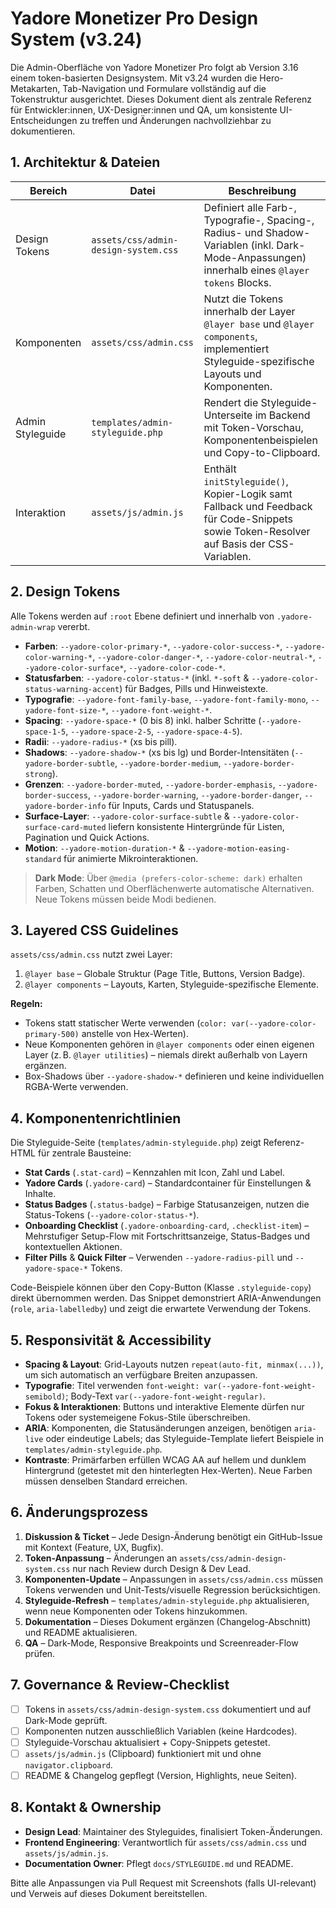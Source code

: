# Yadore Monetizer Pro Design System (v3.24)

Die Admin-Oberfläche von Yadore Monetizer Pro folgt ab Version 3.16 einem token-basierten Designsystem. Mit v3.24 wurden die Hero-Metakarten, Tab-Navigation und Formulare vollständig auf die Tokenstruktur ausgerichtet. Dieses Dokument dient als zentrale Referenz für Entwickler:innen, UX-Designer:innen und QA, um konsistente UI-Entscheidungen zu treffen und Änderungen nachvollziehbar zu dokumentieren.

## 1. Architektur & Dateien

| Bereich | Datei | Beschreibung |
| --- | --- | --- |
| Design Tokens | `assets/css/admin-design-system.css` | Definiert alle Farb-, Typografie-, Spacing-, Radius- und Shadow-Variablen (inkl. Dark-Mode-Anpassungen) innerhalb eines `@layer tokens` Blocks. |
| Komponenten | `assets/css/admin.css` | Nutzt die Tokens innerhalb der Layer `@layer base` und `@layer components`, implementiert Styleguide-spezifische Layouts und Komponenten. |
| Admin Styleguide | `templates/admin-styleguide.php` | Rendert die Styleguide-Unterseite im Backend mit Token-Vorschau, Komponentenbeispielen und Copy-to-Clipboard. |
| Interaktion | `assets/js/admin.js` | Enthält `initStyleguide()`, Kopier-Logik samt Fallback und Feedback für Code-Snippets sowie Token-Resolver auf Basis der CSS-Variablen. |

## 2. Design Tokens

Alle Tokens werden auf `:root` Ebene definiert und innerhalb von `.yadore-admin-wrap` vererbt.

- **Farben**: `--yadore-color-primary-*`, `--yadore-color-success-*`, `--yadore-color-warning-*`, `--yadore-color-danger-*`, `--yadore-color-neutral-*`, `--yadore-color-surface*`, `--yadore-color-code-*`.
- **Statusfarben**: `--yadore-color-status-*` (inkl. `*-soft` & `--yadore-color-status-warning-accent`) für Badges, Pills und Hinweistexte.
- **Typografie**: `--yadore-font-family-base`, `--yadore-font-family-mono`, `--yadore-font-size-*`, `--yadore-font-weight-*`.
- **Spacing**: `--yadore-space-*` (0 bis 8) inkl. halber Schritte (`--yadore-space-1-5`, `--yadore-space-2-5`, `--yadore-space-4-5`).
- **Radii**: `--yadore-radius-*` (xs bis pill).
- **Shadows**: `--yadore-shadow-*` (xs bis lg) und Border-Intensitäten (`--yadore-border-subtle`, `--yadore-border-medium`, `--yadore-border-strong`).
- **Grenzen**: `--yadore-border-muted`, `--yadore-border-emphasis`, `--yadore-border-success`, `--yadore-border-warning`, `--yadore-border-danger`, `--yadore-border-info` für Inputs, Cards und Statuspanels.
- **Surface-Layer**: `--yadore-color-surface-subtle` & `--yadore-color-surface-card-muted` liefern konsistente Hintergründe für Listen, Pagination und Quick Actions.
- **Motion**: `--yadore-motion-duration-*` & `--yadore-motion-easing-standard` für animierte Mikrointeraktionen.

> **Dark Mode**: Über `@media (prefers-color-scheme: dark)` erhalten Farben, Schatten und Oberflächenwerte automatische Alternativen. Neue Tokens müssen beide Modi bedienen.

## 3. Layered CSS Guidelines

`assets/css/admin.css` nutzt zwei Layer:

1. `@layer base` – Globale Struktur (Page Title, Buttons, Version Badge).
2. `@layer components` – Layouts, Karten, Styleguide-spezifische Elemente.

**Regeln:**
- Tokens statt statischer Werte verwenden (`color: var(--yadore-color-primary-500)` anstelle von Hex-Werten).
- Neue Komponenten gehören in `@layer components` oder einen eigenen Layer (z. B. `@layer utilities`) – niemals direkt außerhalb von Layern ergänzen.
- Box-Shadows über `--yadore-shadow-*` definieren und keine individuellen RGBA-Werte verwenden.

## 4. Komponentenrichtlinien

Die Styleguide-Seite (`templates/admin-styleguide.php`) zeigt Referenz-HTML für zentrale Bausteine:

- **Stat Cards** (`.stat-card`) – Kennzahlen mit Icon, Zahl und Label.
- **Yadore Cards** (`.yadore-card`) – Standardcontainer für Einstellungen & Inhalte.
- **Status Badges** (`.status-badge`) – Farbige Statusanzeigen, nutzen die Status-Tokens (`--yadore-color-status-*`).
- **Onboarding Checklist** (`.yadore-onboarding-card`, `.checklist-item`) – Mehrstufiger Setup-Flow mit Fortschrittsanzeige, Status-Badges und kontextuellen Aktionen.
- **Filter Pills** & **Quick Filter** – Verwenden `--yadore-radius-pill` und `--yadore-space-*` Tokens.

Code-Beispiele können über den Copy-Button (Klasse `.styleguide-copy`) direkt übernommen werden. Das Snippet demonstriert ARIA-Anwendungen (`role`, `aria-labelledby`) und zeigt die erwartete Verwendung der Tokens.

## 5. Responsivität & Accessibility

- **Spacing & Layout**: Grid-Layouts nutzen `repeat(auto-fit, minmax(...))`, um sich automatisch an verfügbare Breiten anzupassen.
- **Typografie**: Titel verwenden `font-weight: var(--yadore-font-weight-semibold)`; Body-Text `var(--yadore-font-weight-regular)`.
- **Fokus & Interaktionen**: Buttons und interaktive Elemente dürfen nur Tokens oder systemeigene Fokus-Stile überschreiben.
- **ARIA**: Komponenten, die Statusänderungen anzeigen, benötigen `aria-live` oder eindeutige Labels; das Styleguide-Template liefert Beispiele in `templates/admin-styleguide.php`.
- **Kontraste**: Primärfarben erfüllen WCAG AA auf hellem und dunklem Hintergrund (getestet mit den hinterlegten Hex-Werten). Neue Farben müssen denselben Standard erreichen.

## 6. Änderungsprozess

1. **Diskussion & Ticket** – Jede Design-Änderung benötigt ein GitHub-Issue mit Kontext (Feature, UX, Bugfix).
2. **Token-Anpassung** – Änderungen an `assets/css/admin-design-system.css` nur nach Review durch Design & Dev Lead.
3. **Komponenten-Update** – Anpassungen in `assets/css/admin.css` müssen Tokens verwenden und Unit-Tests/visuelle Regression berücksichtigen.
4. **Styleguide-Refresh** – `templates/admin-styleguide.php` aktualisieren, wenn neue Komponenten oder Tokens hinzukommen.
5. **Dokumentation** – Dieses Dokument ergänzen (Changelog-Abschnitt) und README aktualisieren.
6. **QA** – Dark-Mode, Responsive Breakpoints und Screenreader-Flow prüfen.

## 7. Governance & Review-Checklist

- [ ] Tokens in `assets/css/admin-design-system.css` dokumentiert und auf Dark-Mode geprüft.
- [ ] Komponenten nutzen ausschließlich Variablen (keine Hardcodes).
- [ ] Styleguide-Vorschau aktualisiert + Copy-Snippets getestet.
- [ ] `assets/js/admin.js` (Clipboard) funktioniert mit und ohne `navigator.clipboard`.
- [ ] README & Changelog gepflegt (Version, Highlights, neue Seiten).

## 8. Kontakt & Ownership

- **Design Lead**: Maintainer des Styleguides, finalisiert Token-Änderungen.
- **Frontend Engineering**: Verantwortlich für `assets/css/admin.css` und `assets/js/admin.js`.
- **Documentation Owner**: Pflegt `docs/STYLEGUIDE.md` und README.

Bitte alle Anpassungen via Pull Request mit Screenshots (falls UI-relevant) und Verweis auf dieses Dokument bereitstellen.
